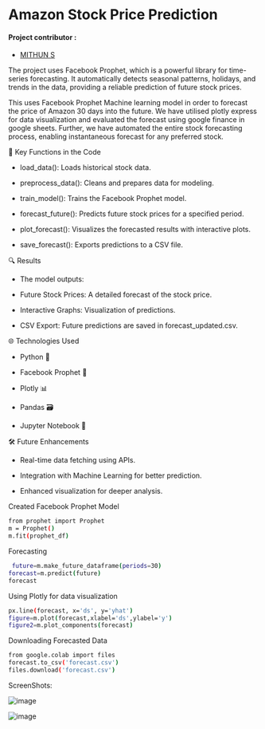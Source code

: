 # Amazon Stock Price Prediction

<h4>Project contributor :</h4>

* [ MITHUN S](https://github.com/ST-MITHUN) <br/>

The project uses Facebook Prophet, which is a powerful library for time-series forecasting. It automatically detects seasonal patterns, holidays, and trends in the data, providing a reliable prediction of future stock prices.

This uses Facebook Prophet Machine learning model in order to forecast the price of Amazon 30 days into the future. We have utilised plotly express for data visualization and evaluated the forecast using google finance in google sheets. Further, we have automated the entire stock forecasting process, enabling instantaneous forecast for any preferred stock.


📌 Key Functions in the Code

* load_data(): Loads historical stock data.

* preprocess_data(): Cleans and prepares data for modeling.

* train_model(): Trains the Facebook Prophet model.

* forecast_future(): Predicts future stock prices for a specified period.

* plot_forecast(): Visualizes the forecasted results with interactive plots.

* save_forecast(): Exports predictions to a CSV file.


🔍 Results

* The model outputs:

* Future Stock Prices: A detailed forecast of the stock price.

* Interactive Graphs: Visualization of predictions.

* CSV Export: Future predictions are saved in forecast_updated.csv.

🌐 Technologies Used

*   Python 🐍

*   Facebook Prophet 🔮

*   Plotly 📊

*   Pandas 🗃️

*   Jupyter Notebook 📓

🛠️ Future Enhancements

* Real-time data fetching using APIs.

* Integration with Machine Learning for better prediction.

* Enhanced visualization for deeper analysis.


Created Facebook Prophet Model

```bash
from prophet import Prophet
m = Prophet()
m.fit(prophet_df)

```
Forecasting

```bash
 future=m.make_future_dataframe(periods=30)
forecast=m.predict(future)
forecast     
```
Using Plotly for data visualization
```bash
px.line(forecast, x='ds', y='yhat')
figure=m.plot(forecast,xlabel='ds',ylabel='y')
figure2=m.plot_components(forecast)
```
Downloading Forecasted Data
```bash
from google.colab import files
forecast.to_csv('forecast.csv')
files.download('forecast.csv')
```
ScreenShots:

![image](https://github.com/user-attachments/assets/2196a304-9379-49aa-ad8c-7f5c9452c654)



![image](https://github.com/user-attachments/assets/5c5abd50-d5d0-491a-b7d9-4c79035e0be4)

